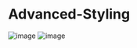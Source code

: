 # Advanced-Styling
![image](https://github.com/raman2000-tech/Advaced-Styling/assets/68608081/01b36172-17aa-4115-b5d2-6e22e6b8ba11)
![image](https://github.com/raman2000-tech/Advaced-Styling/assets/68608081/18a23092-7b4c-4d9b-adc1-0ec62ddc8b7d)
